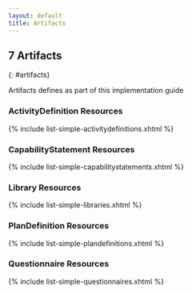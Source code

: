 ```yaml
---
layout: default
title: Artifacts
---
```


## 7 Artifacts
{: #artifacts}

Artifacts defines as part of this implementation guide

### ActivityDefinition Resources

{% include list-simple-activitydefinitions.xhtml %}

### CapabilityStatement Resources

{% include list-simple-capabilitystatements.xhtml %}

### Library Resources

{% include list-simple-libraries.xhtml %}

### PlanDefinition Resources

{% include list-simple-plandefinitions.xhtml %}

### Questionnaire Resources

{% include list-simple-questionnaires.xhtml %}

